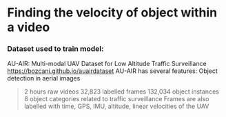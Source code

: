 # Finding the velocity of object within a video

### Dataset used to train model:
AU-AIR: Multi-modal UAV Dataset for Low Altitude Traffic Surveillance
https://bozcani.github.io/auairdataset
AU-AIR has several features:
Object detection in aerial images
>2 hours raw videos
32,823 labelled frames
132,034 object instances
8 object categories related to traffic surveillance
Frames are also labelled with time, GPS, IMU, altitude, linear velocities of the UAV
